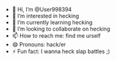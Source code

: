 - 👋 Hi, I’m @User998394
- 👀 I’m interested in hecking
- 🌱 I’m currently learning hecking
- 💞️ I’m looking to collaborate on hecking
- 📫 How to reach me: find me urself
- 😄 Pronouns: hack/er
- ⚡ Fun fact: I wanna heck slap battles ;)

<!---
User998394/User998394 is a ✨ special ✨ repository because its `README.md` (this file) appears on your GitHub profile.
You can click the Preview link to take a look at your changes.
--->
